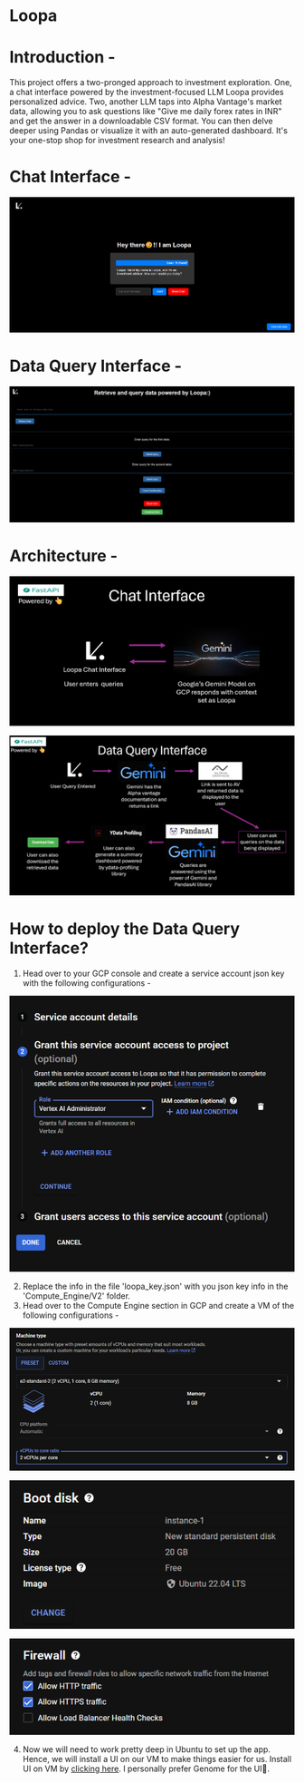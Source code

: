 # Loopa

# Introduction - 
This project offers a two-pronged approach to investment exploration. One, a chat interface powered by the investment-focused LLM Loopa provides personalized advice. Two, another LLM taps into Alpha Vantage's market data, allowing you to ask questions like "Give me daily forex rates in INR" and get the answer in a downloadable CSV format. You can then delve deeper using Pandas or visualize it with an auto-generated dashboard. It's your one-stop shop for investment research and analysis!

# Chat Interface - 
![](Images/loopa-1.png)

# Data Query Interface - 
![](Images/loopa-2.png)

# Architecture - 
![](Images/archi-1.png)

![](Images/archi-2.png)

# How to deploy the Data Query Interface?
1. Head over to your GCP console and create a service account json key with the following configurations - 

![](Images/config-1.png)

2. Replace the info in the file 'loopa_key.json' with you json key info in the 'Compute_Engine/V2' folder.
3. Head over to the Compute Engine section in GCP and create a VM of the following configurations - 

![](Images/config-2.png)

![](Images/config-3.png)

![](Images/config-4.png)

4. Now we will need to work pretty deep in Ubuntu to set up the app. Hence, we will install a UI on our VM to make things easier for us. Install UI on VM by [clicking here](https://cloud.google.com/architecture/chrome-desktop-remote-on-compute-engine#gnome). I personally prefer Genome for the UI🫠.















